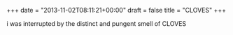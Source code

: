 +++
date = "2013-11-02T08:11:21+00:00"
draft = false
title = "CLOVES"
+++
<p>i was interrupted by the distinct and pungent smell of CLOVES</p>
